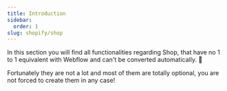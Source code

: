 ```yaml
---
title: Introduction
sidebar:
  order: 1
slug: shopify/shop
---
```

In this section you will find all functionalities regarding Shop, that have no 1 to 1 equivalent with Webflow and can't be converted automatically. 🤕

Fortunately they are not a lot and most of them are totally optional, you are not forced to create them in any case!



